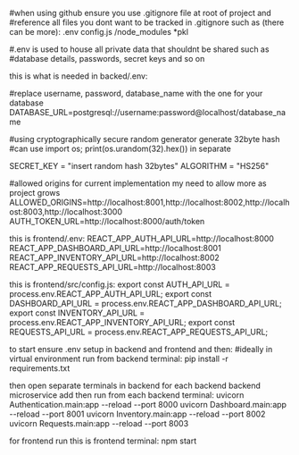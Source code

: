 #when using github ensure you use .gitignore file at root of project and
#reference all files you dont want to be tracked in .gitignore such as (there can be more):
.env
config.js
/node_modules
\*pkl

#.env is used to house all private data that shouldnt be shared such as
#database details, passwords, secret keys and so on

this is what is needed in backed/.env:

#replace username, password, database_name with the one for your database
DATABASE_URL=postgresql://username:password@localhost/database_name

#using cryptographically secure random generator generate 32byte hash
#can use import os; print(os.urandom(32).hex()) in separate

SECRET_KEY = "insert random hash 32bytes"
ALGORITHM = "HS256"

#allowed origins for current implementation my need to allow more as project grows
ALLOWED_ORIGINS=http://localhost:8001,http://localhost:8002,http://localhost:8003,http://localhost:3000
AUTH_TOKEN_URL=http://localhost:8000/auth/token

this is frontend/.env:
REACT_APP_AUTH_API_URL=http://localhost:8000
REACT_APP_DASHBOARD_API_URL=http://localhost:8001
REACT_APP_INVENTORY_API_URL=http://localhost:8002
REACT_APP_REQUESTS_API_URL=http://localhost:8003

this is frontend/src/config.js:
export const AUTH_API_URL = process.env.REACT_APP_AUTH_API_URL;
export const DASHBOARD_API_URL = process.env.REACT_APP_DASHBOARD_API_URL;
export const INVENTORY_API_URL = process.env.REACT_APP_INVENTORY_API_URL;
export const REQUESTS_API_URL = process.env.REACT_APP_REQUESTS_API_URL;

to start ensure .env setup in backend and frontend and then:
#ideally in virtual environment
run from backend terminal:
pip install -r requirements.txt

then open separate terminals in backend for each backend backend microservice
add then run from each backend terminal:
uvicorn Authentication.main:app --reload --port 8000
uvicorn Dashboard.main:app --reload --port 8001
uvicorn Inventory.main:app --reload --port 8002
uvicorn Requests.main:app --reload --port 8003

for frontend run this is frontend terminal:
npm start
